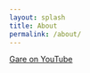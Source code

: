 ```yaml
---
layout: splash
title: About
permalink: /about/
---
```


[Gare on YouTube](https://www.youtube.com/c/gareworks)
